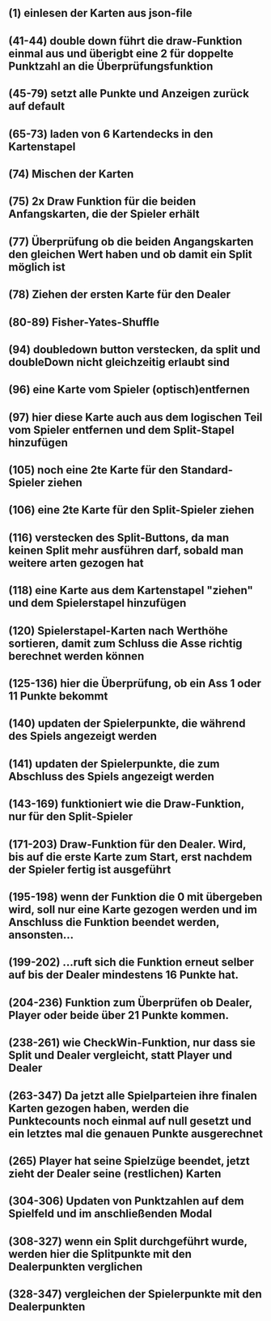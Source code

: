 (1)
einlesen der Karten aus json-file
--

(41-44)
double down führt die draw-Funktion einmal aus und überigbt eine 2 für doppelte Punktzahl an die Überprüfungsfunktion
--

(45-79)
setzt alle Punkte und Anzeigen zurück auf default
--

(65-73)
laden von 6 Kartendecks in den Kartenstapel
--

(74)
Mischen der Karten
--

(75)
2x Draw Funktion für die beiden Anfangskarten, die der Spieler erhält
--

(77)
Überprüfung ob die beiden Angangskarten den gleichen Wert haben und ob  damit ein Split möglich ist
--

(78)
Ziehen der ersten Karte für den Dealer
--

(80-89)
Fisher-Yates-Shuffle
--

(94)
doubledown button verstecken, da split und doubleDown nicht gleichzeitig erlaubt sind
--

(96)
eine Karte vom Spieler (optisch)entfernen
--

(97)
hier diese Karte auch aus dem logischen Teil vom Spieler entfernen und dem Split-Stapel hinzufügen
--

(105)
noch eine 2te Karte für den Standard-Spieler ziehen
--

(106)
eine 2te Karte für den Split-Spieler ziehen
--

(116)
verstecken des Split-Buttons, da man keinen Split mehr ausführen darf, sobald man weitere arten gezogen hat
--

(118)
eine Karte aus dem Kartenstapel "ziehen" und dem Spielerstapel hinzufügen
--

(120)
Spielerstapel-Karten nach Werthöhe sortieren, damit zum Schluss die Asse richtig berechnet werden können
--

(125-136)
hier die Überprüfung, ob ein Ass 1 oder 11 Punkte bekommt
--

(140)
updaten der Spielerpunkte, die während des Spiels angezeigt werden
--

(141)
updaten der Spielerpunkte, die zum Abschluss des Spiels angezeigt werden
--

(143-169)
funktioniert wie die Draw-Funktion, nur für den Split-Spieler
--

(171-203)
Draw-Funktion für den Dealer. Wird, bis auf die erste Karte zum Start, erst nachdem der Spieler fertig ist ausgeführt
--

(195-198)
wenn der Funktion die 0 mit übergeben wird, soll nur eine Karte gezogen werden und im Anschluss die Funktion beendet werden, ansonsten...
--

(199-202)
...ruft sich die Funktion erneut selber auf bis der Dealer mindestens 16 Punkte hat.
--

(204-236)
Funktion zum Überprüfen ob Dealer, Player oder beide über 21 Punkte kommen.
--

(238-261)
wie CheckWin-Funktion, nur dass sie Split und Dealer vergleicht, statt Player und Dealer
--

(263-347)
Da jetzt alle Spielparteien ihre finalen Karten gezogen haben, werden die Punktecounts noch einmal auf null gesetzt und ein letztes mal die genauen Punkte ausgerechnet
--

(265)
Player hat seine Spielzüge beendet, jetzt zieht der Dealer seine (restlichen) Karten
--

(304-306)
Updaten von Punktzahlen auf dem Spielfeld und im anschließenden Modal
--

(308-327)
wenn ein Split durchgeführt wurde, werden hier die Splitpunkte mit den Dealerpunkten verglichen
--

(328-347)
vergleichen der Spielerpunkte mit den Dealerpunkten
--